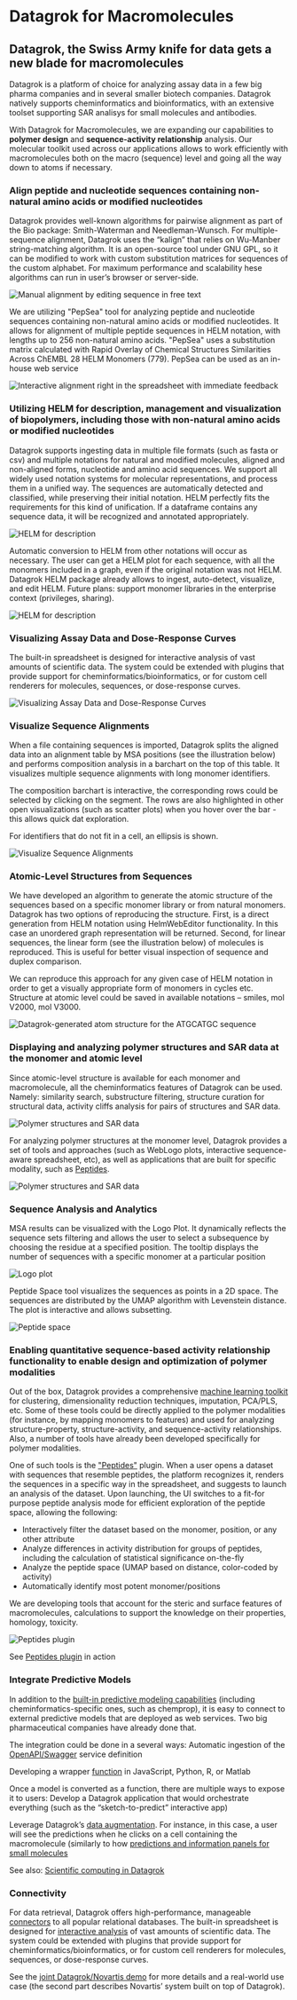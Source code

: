 <!-- TITLE: Macromolecules -->

# Datagrok for Macromolecules

## Datagrok, the Swiss Army knife for data gets a new blade for macromolecules

Datagrok is a platform of choice for analyzing assay data in a few big pharma companies and in several smaller biotech companies. Datagrok natively supports cheminformatics and bioinformatics, with an extensive toolset supporting SAR analisys for small molecules and antibodies.

With Datagrok for Macromolecules, we are expanding our capabilities to **polymer design** and **sequence-activity relationship** analysis. Our molecular toolkit used across our applications allows to work efficiently with macromolecules both on the macro (sequence) level and going all the way down to atoms if necessary.

### Align peptide and nucleotide sequences containing non-natural amino acids or modified nucleotides

Datagrok provides well-known algorithms for pairwise alignment as part of the Bio package: Smith-Waterman and Needleman-Wunsch. For multiple-sequence alignment, Datagrok uses the “kalign” that relies on Wu-Manber string-matching algorithm. It is an open-source tool under GNU GPL, so it can be modified to work with custom substitution matrices for sequences of the custom alphabet. For maximum performance and scalability hese algorithms can run in user’s browser or server-side.

![Manual alignment by editing sequence in free text](../../uploads/macromolecules/macromolecules-1.gif "Manual alignment by editing sequence in free text")

We are utilizing "PepSea" tool for analyzing peptide and nucleotide sequences containing non-natural amino acids or modified nucleotides. It allows for alignment of multiple peptide sequences in HELM notation, with lengths up to 256 non-natural amino acids. "PepSea" uses a substitution matrix calculated with Rapid Overlay of Chemical Structures Similarities Across ChEMBL 28 HELM Monomers (779). PepSea can be used as an in-house web service

![Interactive alignment right in the spreadsheet with immediate feedback](../../uploads/macromolecules/macromolecules-2.png "Interactive alignment right in the spreadsheet with immediate feedback")

### Utilizing HELM for description, management and visualization of biopolymers, including those with non-natural amino acids or modified nucleotides

Datagrok supports ingesting data in multiple file formats (such as fasta or csv) and multiple notations for natural and modified molecules, aligned and non-aligned forms, nucleotide and amino acid sequences. We support all widely used notation systems for molecular representations, and process them in a unified way. The sequences are automatically detected and classified, while preserving their initial notation. HELM perfectly fits the requirements for this kind of unification. If a dataframe contains any sequence data, it will be recognized and annotated appropriately.

![HELM for description](../../uploads/macromolecules/macromolecules-3.png " ")

Automatic conversion to HELM from other notations will occur as necessary. The user can get a HELM plot for each sequence, with all the monomers included in a graph, even if the original notation was not HELM.
Datagrok HELM package already allows to ingest, auto-detect, visualize, and edit HELM. Future plans: support monomer libraries in the enterprise context (privileges, sharing).

![HELM for description](../../uploads/macromolecules/macromolecules-4.png " ")

### Visualizing Assay Data and Dose-Response Curves

The built-in spreadsheet is designed for interactive analysis of vast amounts of scientific data. The system could be extended with plugins that provide support for cheminformatics/bioinformatics, or for custom cell renderers for molecules, sequences, or dose-response curves.

![Visualizing Assay Data and Dose-Response Curves](../../uploads/macromolecules/macromolecules-5.png " ")

### Visualize Sequence Alignments

When a file containing sequences is imported, Datagrok splits the aligned data into an alignment table by MSA positions (see the illustration below) and performs composition analysis in a barchart on the top of this table. It visualizes multiple sequence alignments with long monomer identifiers.

The composition barchart is interactive, the corresponding rows could be selected by clicking on the segment. The rows are also highlighted in other open visualizations (such as scatter plots) when you hover over the bar - this allows quick dat exploration.

For identifiers that do not fit in a cell, an ellipsis is shown.

![Visualize Sequence Alignments](../../uploads/macromolecules/macromolecules-6.png " ")

### Atomic-Level Structures from Sequences

We have developed an algorithm to generate the atomic structure of the sequences based on a specific monomer library or from natural monomers. Datagrok has two options of reproducing the structure. First, is a direct generation from HELM notation using HelmWebEditor functionality. In this case an unordered graph representation will be returned. Second, for linear sequences, the linear form (see the illustration below) of molecules is reproduced. This is useful for better visual inspection of sequence and duplex comparison.

We can reproduce this approach for any given case of HELM notation in order to get a visually appropriate form of monomers in cycles etc. Structure at atomic level could be saved in available notations – smiles, mol V2000, mol V3000.

![Datagrok-generated atom structure for the ATGCATGC sequence](../../uploads/macromolecules/macromolecules-7.png "Datagrok-generated atom structure for the ATGCATGC sequence")

### Displaying and analyzing polymer structures and SAR data at the monomer and atomic level

Since atomic-level structure is available for each monomer and macromolecule, all the cheminformatics features of Datagrok can be used. Namely: similarity search, substructure filtering, structure curation for structural data, activity cliffs analysis for pairs of structures and SAR data.

![Polymer structures and SAR data](../../uploads/macromolecules/macromolecules-8.png " ")

For analyzing polymer structures at the monomer level, Datagrok provides a set of tools and approaches (such as WebLogo plots, interactive sequence-aware spreadsheet, etc), as well as applications that are built for specific modality, such as [Peptides](peptides.md).

![Polymer structures and SAR data](../../uploads/macromolecules/macromolecules-9.png " ")

### Sequence Analysis and Analytics

MSA results can be visualized with the Logo Plot. It dynamically reflects the sequence sets filtering and allows the user to select a subsequence by choosing the residue at a specified position. The tooltip displays the number of sequences with a specific monomer at a particular position

![Logo plot](../../uploads/macromolecules/macromolecules-10.gif "Logo plot")

Peptide Space tool visualizes the sequences as points in a 2D space. The sequences are distributed by the UMAP algorithm with Levenstein distance. The plot is interactive and allows subsetting.

![Peptide space](../../uploads/macromolecules/macromolecules-11.png "Peptide space")

### Enabling quantitative sequence-based activity relationship functionality to enable design and optimization of polymer modalities

Out of the box, Datagrok provides a comprehensive [machine learning toolkit](../../learn/data-science.md) for clustering, dimensionality reduction techniques, imputation, PCA/PLS, etc. Some of these tools could be directly applied to the polymer modalities (for instance, by mapping monomers to features) and used for analyzing structure-property, structure-activity, and sequence-activity relationships. Also, a number of tools have already been developed specifically for polymer modalities.

One of such tools is the ["Peptides"](https://www.youtube.com/watch?v=HNSMSf2ZYsI&ab_channel=Datagrok) plugin. When a user opens a dataset with sequences that resemble peptides, the platform recognizes it, renders the sequences in a specific way in the spreadsheet, and suggests to launch an analysis of the dataset. Upon launching, the UI switches to a fit-for purpose peptide analysis mode for efficient exploration of the peptide space, allowing the following:

- Interactively filter the dataset based on the monomer, position, or any other attribute
- Analyze differences in activity distribution for groups of peptides, including the calculation of statistical significance on-the-fly
- Analyze the peptide space (UMAP based on distance, color-coded by activity)
- Automatically identify most potent monomer/positions

We are developing tools that account for the steric and surface features of macromolecules, calculations to support the knowledge on their properties, homology, toxicity.

![Peptides plugin](../../uploads/macromolecules/macromolecules-12.png "Peptides plugin")

See [Peptides plugin](https://public.datagrok.ai/apps/Peptides) in action

### Integrate Predictive Models

In addition to the [built-in predictive modeling capabilities](../../learn/predictive-modeling.md) (including cheminformatics-specific ones, such as chemprop), it is easy to connect to external predictive models that are deployed as web services. Two big pharmaceutical companies have already done that.

The integration could be done in a several ways:
Automatic ingestion of the [OpenAPI/Swagger](../../access/open-api.md) service definition

Developing a wrapper [function](../../compute/compute.md) in JavaScript, Python, R, or Matlab

Once a model is converted as a function, there are multiple ways to expose it to users:
Develop a Datagrok application that would orchestrate everything (such as the “sketch-to-predict” interactive app)

Leverage Datagrok’s [data augmentation](../../discover/data-augmentation.md). For instance, in this case, a user will see the predictions when he clicks on a cell containing the macromolecule (similarly to how [predictions and information panels for small molecules](../../discover/data-augmentation.md#info-panels)

See also: [Scientific computing in Datagrok](https://github.com/datagrok-ai/public/blob/master/help/compute/compute.md)

### Connectivity

For data retrieval, Datagrok offers high-performance, manageable [connectors](../../access/data-connection.md) to all popular relational databases. The built-in spreadsheet is designed for [interactive analysis](../../visualize/viewers.md) of vast amounts of scientific data. The system could be extended with plugins that provide support for cheminformatics/bioinformatics, or for custom cell renderers for molecules, sequences, or dose-response curves.

See the [joint Datagrok/Novartis demo](https://vimeo.com/548606688/f2dd6e5c0a) for more details and a real-world use case (the second part describes Novartis’ system built on top of Datagrok).
